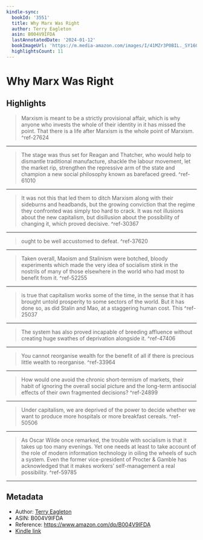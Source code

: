 ```yaml
---
kindle-sync:
  bookId: '3551'
  title: Why Marx Was Right
  author: Terry Eagleton
  asin: B004V9IFDA
  lastAnnotatedDate: '2024-01-12'
  bookImageUrl: 'https://m.media-amazon.com/images/I/41MZr3P0BIL._SY160.jpg'
  highlightsCount: 11
---
```

# Why Marx Was Right



## Highlights
> Marxism is meant to be a strictly provisional affair, which is why anyone who invests the whole of their identity in it has missed the point. That there is a life after Marxism is the whole point of Marxism. ^ref-27624

---
> The stage was thus set for Reagan and Thatcher, who would help to dismantle traditional manufacture, shackle the labour movement, let the market rip, strengthen the repressive arm of the state and champion a new social philosophy known as barefaced greed. ^ref-61010

---
> It was not this that led them to ditch Marxism along with their sideburns and headbands, but the growing conviction that the regime they confronted was simply too hard to crack. It was not illusions about the new capitalism, but disillusion about the possibility of changing it, which proved decisive. ^ref-30367

---
> ought to be well accustomed to defeat. ^ref-37620

---
> Taken overall, Maoism and Stalinism were botched, bloody experiments which made the very idea of socialism stink in the nostrils of many of those elsewhere in the world who had most to benefit from it. ^ref-52255

---
> is true that capitalism works some of the time, in the sense that it has brought untold prosperity to some sectors of the world. But it has done so, as did Stalin and Mao, at a staggering human cost. This ^ref-25037

---
> The system has also proved incapable of breeding affluence without creating huge swathes of deprivation alongside it. ^ref-47406

---
> You cannot reorganise wealth for the benefit of all if there is precious little wealth to reorganise. ^ref-33964

---
> How would one avoid the chronic short-termism of markets, their habit of ignoring the overall social picture and the long-term antisocial effects of their own fragmented decisions? ^ref-24899

---
> Under capitalism, we are deprived of the power to decide whether we want to produce more hospitals or more breakfast cereals. ^ref-50506

---
> As Oscar Wilde once remarked, the trouble with socialism is that it takes up too many evenings. Yet one needs at least to take account of the role of modern information technology in oiling the wheels of such a system. Even the former vice-president of Procter & Gamble has acknowledged that it makes workers’ self-management a real possibility. ^ref-59785

---

## Metadata
* Author: [Terry Eagleton](https://www.amazon.comundefined)
* ASIN: B004V9IFDA
* Reference: https://www.amazon.com/dp/B004V9IFDA
* [Kindle link](kindle://book?action=open&asin=B004V9IFDA)
